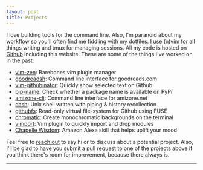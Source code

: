 ```yaml
---
layout: post
title: Projects
---
```


I love building tools for the command line. Also, I'm paranoid about my workflow so you'll often find me fiddling with my [dotfiles](https://github.com/prakashdanish/dotfiles). I use (n)vim for all things writing and tmux for managing sessions. All my code is hosted on [Github](https://github.com/prakashdanish) including this website.
These are some of the things I've worked on in the past:

- [vim-zen](https://github.com/prakashdanish/vim-zen): Barebones vim plugin manager
- [goodreadsh](https://github.com/prakashdanish/goodreadsh): Command line interface for goodreads.com
- [vim-githubinator](https://github.com/prakashdanish/vim-githubinator): Quickly show selected text on Github
- [pip-name](): Check whether a package name is available on PyPi
- [amizone-cli](https://github.com/prakashdanish/amizone-cli): Command line interface for amizone.net
- [dash](https://github.com/prakashdanish/dash): Unix shell written with piping & history recollection
- [githubfs](https://github.com/prakashdanish/githubfs): Read-only virtual file-system for Github using FUSE
- [chromatic](https://github.com/prakashdanish/chromatic): Create monochromatic backgrounds on the terminal
- [vimport](https://github.com/prakashdanish/vimport): Vim plugin to quickly import and drop modules
- [Chapelle Wisdom](https://www.amazon.com/Danish-Prakash-Chapelle-Wisdom/dp/B07B3YT38D): Amazon Alexa skill that helps uplift your mood

Feel free to [reach out](https://prakashdanish.github.io) to say hi or to discuss about a potential project. Also, I'll be glad to have you submit a pull request to one of the projects above if you think there's room for improvement, because there always is.

---

